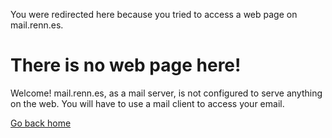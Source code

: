 ---
---

You were redirected here because you tried to access a web page on mail.renn.es.

# There is no web page here!

Welcome! mail.renn.es, as a mail server, is not configured to serve anything on the web. You will have to use a mail client to access your email.

[Go back home](/)
